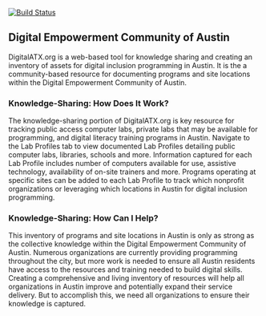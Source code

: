[![Build Status](https://secure.travis-ci.org/DigitalInclusion/digitalatx.png?branch=master)](http://travis-ci.org/DigitalInclusion/digitalatx)

## Digital Empowerment Community of Austin

DigitalATX.org is a web-based tool for knowledge sharing and creating an inventory of assets for digital inclusion programming in Austin. It is the a community-based resource for documenting programs and site locations within the Digital Empowerment Community of Austin.

### Knowledge-Sharing: How Does It Work?
The knowledge-sharing portion of DigitalATX.org is key resource for tracking public access computer labs, private labs that may be available for programming, and digital literacy training programs in Austin. Navigate to the Lab Profiles tab to view documented Lab Profiles detailing public computer labs, libraries, schools and more. Information captured for each Lab Profile includes number of computers available for use, assistive technology, availability of on-site trainers and more. Programs operating at specific sites can be added to each Lab Profile to track which nonprofit organizations or leveraging which locations in Austin for digital inclusion programming.


### Knowledge-Sharing: How Can I Help?
This inventory of programs and site locations in Austin is only as strong as the collective knowledge within the Digital Empowerment Community of Austin. Numerous organizations are currently providing programming throughout the city, but more work is needed to ensure all Austin residents have access to the resources and training needed to build digital skills. Creating a comprehensive and living inventory of resources will help all organizations in Austin improve and potentially expand their service delivery. But to accomplish this, we need all organizations to ensure their knowledge is captured.

